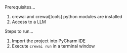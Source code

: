 Prerequisites...
1. crewai and crewai[tools] python modules are installed
2. Access to a LLM

Steps to run...
1. Import the project into PyCharm IDE
2. Execute `crewai run` in a terminal window
